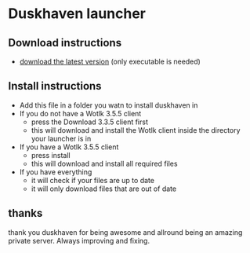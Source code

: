 # Duskhaven launcher

## Download instructions
- [download the latest version](https://github.com/laurensmarcelis/Duskhaven-Laucher/releases) (only executable is needed)
## Install instructions
- Add this file in a folder you watn to install duskhaven in
- If you do not have a Wotlk 3.5.5 client
  - press the Download 3.3.5 client first
  - this will download and install the Wotlk client inside the directory your launcher is in
- If you have a Wotlk 3.5.5 client
  - press install
  - this will download and install all required files
- If you have everything
  - it will check if your files are up to date
  - it will only download files that are out of date

## thanks
thank you duskhaven for being awesome and allround being an amazing private server. Always improving and fixing.

